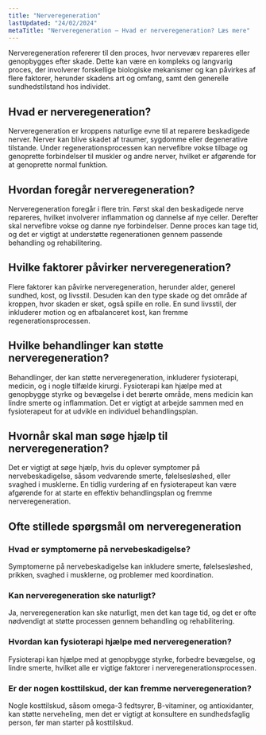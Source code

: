```yaml
---
title: "Nerveregeneration"
lastUpdated: "24/02/2024"
metaTitle: "Nerveregeneration – Hvad er nerveregeneration? Læs mere"
---
```


Nerveregeneration refererer til den proces, hvor nervevæv repareres eller genopbygges efter skade. Dette kan være en kompleks og langvarig proces, der involverer forskellige biologiske mekanismer og kan påvirkes af flere faktorer, herunder skadens art og omfang, samt den generelle sundhedstilstand hos individet.

## Hvad er nerveregeneration?

Nerveregeneration er kroppens naturlige evne til at reparere beskadigede nerver. Nerver kan blive skadet af traumer, sygdomme eller degenerative tilstande. Under regenerationsprocessen kan nervefibre vokse tilbage og genoprette forbindelser til muskler og andre nerver, hvilket er afgørende for at genoprette normal funktion.

## Hvordan foregår nerveregeneration?

Nerveregeneration foregår i flere trin. Først skal den beskadigede nerve repareres, hvilket involverer inflammation og dannelse af nye celler. Derefter skal nervefibre vokse og danne nye forbindelser. Denne proces kan tage tid, og det er vigtigt at understøtte regenerationen gennem passende behandling og rehabilitering.

## Hvilke faktorer påvirker nerveregeneration?

Flere faktorer kan påvirke nerveregeneration, herunder alder, generel sundhed, kost, og livsstil. Desuden kan den type skade og det område af kroppen, hvor skaden er sket, også spille en rolle. En sund livsstil, der inkluderer motion og en afbalanceret kost, kan fremme regenerationsprocessen.

## Hvilke behandlinger kan støtte nerveregeneration?

Behandlinger, der kan støtte nerveregeneration, inkluderer fysioterapi, medicin, og i nogle tilfælde kirurgi. Fysioterapi kan hjælpe med at genopbygge styrke og bevægelse i det berørte område, mens medicin kan lindre smerte og inflammation. Det er vigtigt at arbejde sammen med en fysioterapeut for at udvikle en individuel behandlingsplan.

## Hvornår skal man søge hjælp til nerveregeneration?

Det er vigtigt at søge hjælp, hvis du oplever symptomer på nervebeskadigelse, såsom vedvarende smerte, følelsesløshed, eller svaghed i musklerne. En tidlig vurdering af en fysioterapeut kan være afgørende for at starte en effektiv behandlingsplan og fremme nerveregeneration.

## Ofte stillede spørgsmål om nerveregeneration

### Hvad er symptomerne på nervebeskadigelse?

Symptomerne på nervebeskadigelse kan inkludere smerte, følelsesløshed, prikken, svaghed i musklerne, og problemer med koordination.

### Kan nerveregeneration ske naturligt?

Ja, nerveregeneration kan ske naturligt, men det kan tage tid, og det er ofte nødvendigt at støtte processen gennem behandling og rehabilitering.

### Hvordan kan fysioterapi hjælpe med nerveregeneration?

Fysioterapi kan hjælpe med at genopbygge styrke, forbedre bevægelse, og lindre smerte, hvilket alle er vigtige faktorer i nerveregenerationsprocessen.

### Er der nogen kosttilskud, der kan fremme nerveregeneration?

Nogle kosttilskud, såsom omega-3 fedtsyrer, B-vitaminer, og antioxidanter, kan støtte nerveheling, men det er vigtigt at konsultere en sundhedsfaglig person, før man starter på kosttilskud.